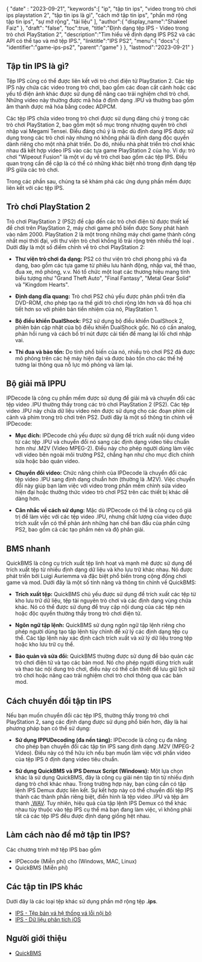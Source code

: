 {
"date" :  "2023-09-21",
   "keywords":[
"ip",
"tập tin ips",
"video trong trò chơi ips playstation 2",
"tập tin ips là gì",
"cách mở tập tin ips",
"phần mở rộng tập tin ips",
"sự mở rộng",
"tài liệu"
],
   "author":{
"display_name":"Shakeel Faiz"
},
"draft": "false",
"toc":true,
"title":"Định dạng tệp IPS - Video trong trò chơi PlayStation 2",
   "description":"Tìm hiểu về định dạng IPS PS2 và các API có thể tạo và mở tệp IPS.",
"linktitle":"IPS PS2",
   "menu":{
      "docs":{
         "identifier":"game-ips-ps2",
         "parent":"game"
}
},
"lastmod":"2023-09-21"
}

## Tập tin IPS là gì?

Tệp IPS cũng có thể được liên kết với trò chơi điện tử PlayStation 2. Các tệp IPS này chứa các video trong trò chơi, bao gồm các đoạn cắt cảnh hoặc các yếu tố điện ảnh khác được sử dụng để nâng cao trải nghiệm chơi trò chơi. Những video này thường được mã hóa ở định dạng .IPU và thường bao gồm âm thanh được mã hóa bằng codec ADPCM.

Các tệp IPS chứa video trong trò chơi được sử dụng đáng chú ý trong các trò chơi PlayStation 2, bao gồm một số mục trong nhượng quyền trò chơi nhập vai Megami Tensei. Điều đáng chú ý là mặc dù định dạng IPS được sử dụng trong các trò chơi này nhưng nó không phải là định dạng độc quyền dành riêng cho một nhà phát triển. Do đó, nhiều nhà phát triển trò chơi khác nhau đã kết hợp video IPS vào các tựa game PlayStation 2 của họ. Ví dụ: trò chơi "Wipeout Fusion" là một ví dụ về trò chơi bao gồm các tệp IPS. Điều quan trọng cần đề cập là có thể có những khác biệt nhỏ trong định dạng tệp IPS giữa các trò chơi.

Trong các phần sau, chúng ta sẽ khám phá các ứng dụng phần mềm được liên kết với các tệp IPS.

## Trò chơi PlayStation 2

Trò chơi PlayStation 2 (PS2) đề cập đến các trò chơi điện tử được thiết kế để chơi trên PlayStation 2, máy chơi game phổ biến được Sony phát hành vào năm 2000. PlayStation 2 là một trong những máy chơi game thành công nhất mọi thời đại, với thư viện trò chơi khổng lồ trải rộng trên nhiều thể loại . Dưới đây là một số điểm chính về trò chơi PlayStation 2:

- **Thư viện trò chơi đa dạng:** PS2 có thư viện trò chơi phong phú và đa dạng, bao gồm các tựa game từ phiêu lưu hành động, nhập vai, thể thao, đua xe, mô phỏng, v.v. Nó tổ chức một loạt các thương hiệu mang tính biểu tượng như "Grand Theft Auto", "Final Fantasy", "Metal Gear Solid" và "Kingdom Hearts".

- **Định dạng đĩa quang:** Trò chơi PS2 chủ yếu được phân phối trên đĩa DVD-ROM, cho phép tạo ra thế giới trò chơi rộng lớn hơn và đồ họa chi tiết hơn so với phiên bản tiền nhiệm của nó, PlayStation 1.

- **Bộ điều khiển DualShock:** PS2 sử dụng bộ điều khiển DualShock 2, phiên bản cập nhật của bộ điều khiển DualShock gốc. Nó có cần analog, phản hồi rung và cách bố trí nút được cải tiến để mang lại lối chơi nhập vai.

- **Thi đua và bảo tồn:** Do tính phổ biến của nó, nhiều trò chơi PS2 đã được mô phỏng trên các hệ máy hiện đại và được bảo tồn cho các thế hệ tương lai thông qua nỗ lực mô phỏng và làm lại.

## Bộ giải mã IPPU

IPDecode là công cụ phần mềm được sử dụng để giải mã và chuyển đổi các tệp video .IPU thường thấy trong các trò chơi PlayStation 2 (PS2). Các tệp video .IPU này chứa dữ liệu video nén được sử dụng cho các đoạn phim cắt cảnh và phim trong trò chơi trên PS2. Dưới đây là một số thông tin chính về IPDecode:

- **Mục đích:** IPDecode chủ yếu được sử dụng để trích xuất nội dung video từ các tệp .IPU và chuyển đổi nó sang các định dạng video tiêu chuẩn hơn như .M2V (Video MPEG-2). Điều này cho phép người dùng làm việc với video bên ngoài môi trường PS2, chẳng hạn như cho mục đích chỉnh sửa hoặc bảo quản video.

- **Chuyển đổi video:** Chức năng chính của IPDecode là chuyển đổi các tệp video .IPU sang định dạng chuẩn hơn (thường là .M2V). Việc chuyển đổi này giúp bạn làm việc với video trong phần mềm chỉnh sửa video hiện đại hoặc thưởng thức video trò chơi PS2 trên các thiết bị khác dễ dàng hơn.

- **Cân nhắc về cách sử dụng:** Mặc dù IPDecode có thể là công cụ có giá trị để làm việc với các tệp video .IPU, nhưng chất lượng của video được trích xuất vẫn có thể phản ánh những hạn chế ban đầu của phần cứng PS2, bao gồm cả các tạo phẩm nén và độ phân giải.

## BMS nhanh

QuickBMS là công cụ trích xuất tệp linh hoạt và mạnh mẽ được sử dụng để trích xuất tệp từ nhiều định dạng dữ liệu và kho lưu trữ khác nhau. Nó được phát triển bởi Luigi Auriemma và đặc biệt phổ biến trong cộng đồng chơi game và mod. Dưới đây là một số tính năng và thông tin chính về QuickBMS:

- **Trích xuất tệp:** QuickBMS chủ yếu được sử dụng để trích xuất các tệp từ kho lưu trữ dữ liệu, tệp tài nguyên trò chơi và các định dạng vùng chứa khác. Nó có thể được sử dụng để truy cập nội dung của các tệp nén hoặc độc quyền thường thấy trong trò chơi điện tử.

- **Ngôn ngữ tập lệnh:** QuickBMS sử dụng ngôn ngữ tập lệnh riêng cho phép người dùng tạo tập lệnh tùy chỉnh để xử lý các định dạng tệp cụ thể. Các tập lệnh này xác định cách trích xuất và xử lý dữ liệu trong tệp hoặc kho lưu trữ cụ thể.

- **Bảo quản và sửa đổi:** QuickBMS thường được sử dụng để bảo quản các trò chơi điện tử và tạo các bản mod. Nó cho phép người dùng trích xuất và thao tác nội dung trò chơi, điều này có thể cần thiết để lưu giữ lịch sử trò chơi hoặc nâng cao trải nghiệm chơi trò chơi thông qua các bản mod.

## Cách chuyển đổi tập tin IPS

Nếu bạn muốn chuyển đổi các tệp IPS, thường thấy trong trò chơi PlayStation 2, sang các định dạng được sử dụng phổ biến hơn, đây là hai phương pháp bạn có thể sử dụng:

- **Sử dụng IPPUDecoding (đa nền tảng):** IPDecode là công cụ đa năng cho phép bạn chuyển đổi các tập tin IPS sang định dạng .M2V (MPEG-2 Video). Điều này có thể hữu ích nếu bạn muốn làm việc với phần video của tệp IPS ở định dạng video tiêu chuẩn.

- **Sử dụng QuickBMS và IPS Demux Script (Windows):** Một lựa chọn khác là sử dụng QuickBMS, đây là công cụ giải nén tập tin từ nhiều định dạng trò chơi khác nhau. Trong trường hợp này, bạn cũng cần có tập lệnh IPS Demux được liên kết. Sự kết hợp này có thể chuyển đổi tệp IPS thành các thành phần riêng biệt, điển hình là tệp video .IPU và tệp âm thanh [.WAV](/vi/audio/wav/). Tuy nhiên, hiệu quả của tập lệnh IPS Demux có thể khác nhau tùy thuộc vào tệp IPS cụ thể mà bạn đang làm việc, vì không phải tất cả các tệp IPS đều được định dạng giống hệt nhau.

## Làm cách nào để mở tập tin IPS?

Các chương trình mở tệp IPS bao gồm

- IPDecode (Miễn phí) cho (Windows, MAC, Linux)
- QuickBMS (Miễn phí)

## Các tập tin IPS khác

Dưới đây là các loại tệp khác sử dụng phần mở rộng tệp **.ips**.

- [IPS - Tệp bản vá hệ thống vá lỗi nội bộ](/vi/game/ips/)
- [IPS - Dữ liệu phân tích iOS](/vi/misc/ips/)

## Người giới thiệu
* [QuickBMS](http://aluigi.altervista.org/quickbms.htm)

